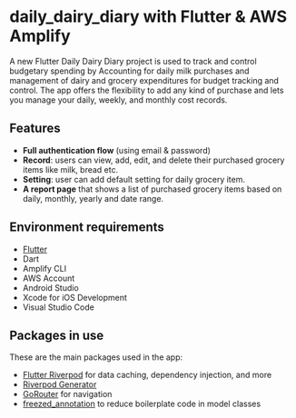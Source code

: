 # daily_dairy_diary with Flutter & AWS Amplify

A new Flutter Daily Dairy Diary project is used to track and control budgetary spending by Accounting for daily milk purchases and management of dairy and grocery expenditures for budget tracking and control. The app offers the flexibility to add any kind of purchase and lets you manage your daily, weekly, and monthly cost records.

## Features

- **Full authentication flow** (using email & password)
- **Record**: users can view, add, edit, and delete their purchased grocery items like milk, bread etc.
- **Setting**: user can add default setting for daily grocery item.
- **A report page** that shows a list of purchased grocery items based on daily, monthly, yearly and date range.

## Environment requirements

* [Flutter](https://github.com/flutter/flutter)
* Dart
* Amplify CLI
* AWS Account
* Android Studio
* Xcode for iOS Development
* Visual Studio Code 

## Packages in use

These are the main packages used in the app:

- [Flutter Riverpod](https://pub.dev/packages/flutter_riverpod) for data caching, dependency injection, and more
- [Riverpod Generator](https://pub.dev/packages/riverpod_generator) 
- [GoRouter](https://pub.dev/packages/go_router) for navigation
- [freezed_annotation](https://pub.dev/packages/freezed_annotation) to reduce boilerplate code in model classes

